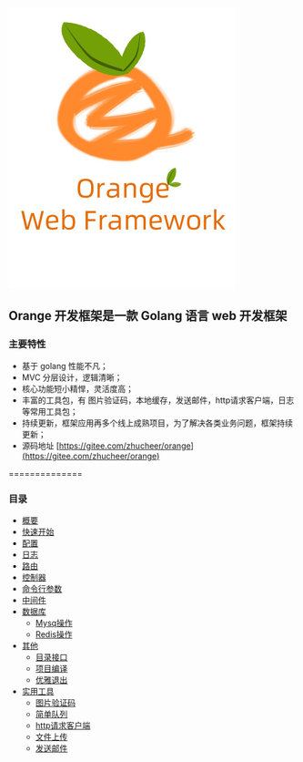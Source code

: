![](images/small.jpg)

## Orange 开发框架是一款 Golang 语言 web 开发框架

### 主要特性
- 基于 golang 性能不凡；
- MVC 分层设计，逻辑清晰；
- 核心功能短小精悍，灵活度高；
- 丰富的工具包，有 图片验证码，本地缓存，发送邮件，http请求客户端，日志 等常用工具包；
- 持续更新，框架应用再多个线上成熟项目，为了解决各类业务问题，框架持续更新；
- 源码地址 [https://gitee.com/zhucheer/orange](https://gitee.com/zhucheer/orange)


==============

### 目录

* [概要](README.md)
* [快速开始](快速开始.md)
* [配置](config/配置.md)
* [日志](log/日志.md)
* [路由](route/路由.md)
* [控制器](controller/控制器.md)
* [命令行参数](config/命令行参数.md)
* [中间件](route/中间件.md)
* [数据库](#jump1)
    * [Mysq操作](DB/Mysq操作.md)
    * [Redis操作](DB/Redis操作.md)
* [其他](#jump3)
    * [目录接口](base/项目目录.md)
    * [项目编译](base/项目编译.md)
    * [优雅退出](base/优雅退出.md)
* [实用工具](#jump2)
    * [图片验证码](tools/图片验证码.md)
    * [简单队列](tools/简单队列.md)
    * [http请求客户端](tools/http请求客户端.md)
    * [文件上传](tools/文件上传.md)
    * [发送邮件](tools/发送邮件.md)

